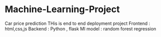 # Machine-Learning-Project
Car price prediction
THis is end to end deployment project 
Frontend : html,css,js
Backend : Python , flask
Ml model : random forest regression
